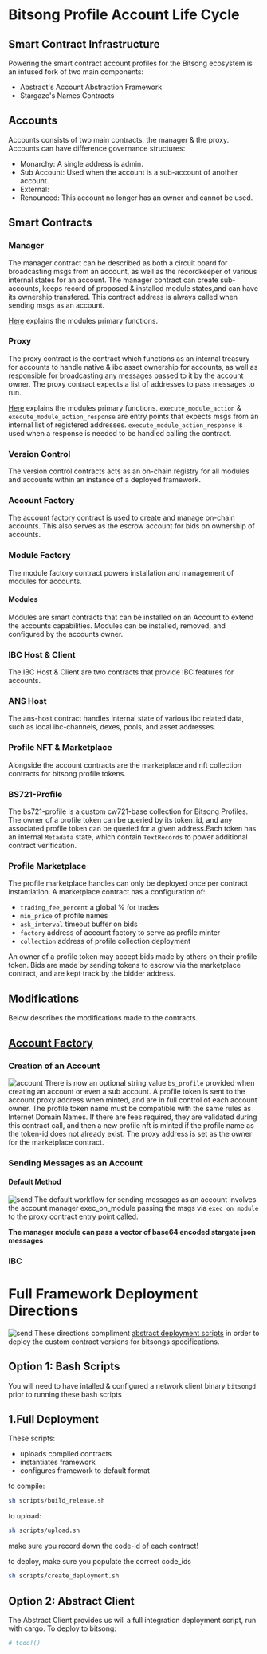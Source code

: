 # Bitsong Profile Account Life Cycle

## Smart Contract Infrastructure

Powering the smart contract account profiles for the Bitsong ecosystem is an infused fork of two main components:
- Abstract's Account Abstraction Framework
- Stargaze's Names Contracts

## Accounts
Accounts consists of two main contracts, the manager & the proxy. Accounts can have difference governance structures:

- Monarchy: A single address is admin.
- Sub Account: Used when the account is a sub-account of another account.
- External:
- Renounced: This account no longer has an owner and cannot be used.

## Smart Contracts

### Manager 
The manager contract can be described as both a circuit board for broadcasting msgs from an account, as well as the recordkeeper of various internal states for an account. The manager contract can create sub-accounts, keeps record of proposed & installed module states,and can have its ownership transfered. This contract address is always called when sending msgs as an account. 

[Here](https://docs.abstract.money/3_framework/3_architecture.html#manager-contract) explains the modules primary functions. 

### Proxy 
 The proxy contract is the contract which functions as an internal treasury for accounts to handle native & ibc asset ownership for accounts, as well as responsible for broadcasting any messages passed to it by the account owner. The proxy contract expects a list of addresses to pass messages to run.

 [Here](https://docs.abstract.money/3_framework/3_architecture.html#proxy-contract) explains the modules primary functions. `execute_module_action` & `execute_module_action_response` are entry points that expects msgs from an internal list of registered addresses. `execute_module_action_response` is used when a response is needed to be handled calling the contract. 


### Version Control 
The version control contracts acts as an on-chain registry for all modules and accounts within an instance of a deployed framework. 
### Account Factory 
The account factory contract is used to create and manage on-chain accounts. This also serves as the escrow account for bids on ownership of accounts.

### Module Factory
The module factory contract powers installation and management of modules for accounts.
#### Modules 
Modules are smart contracts that can be installed on an Account to extend the accounts capabilities. Modules can be installed, removed, and configured by the accounts owner.

### IBC Host & Client
The IBC Host & Client are two contracts that provide IBC features for accounts.

### ANS Host
The ans-host contract handles internal state of various ibc related data, such as local ibc-channels, dexes, pools, and asset addresses. 

### Profile NFT & Marketplace 
Alongside the account contracts are the marketplace and nft collection contracts for bitsong profile tokens.

### BS721-Profile
The bs721-profile is a custom cw721-base collection for Bitsong Profiles. The owner of a profile token can be queried by its token_id, and any associated profile token can be queried for a given address.Each token has an internal `Metadata` state, which contain `TextRecords` to power additional contract verification. 

### Profile Marketplace
The profile marketplace handles can only be deployed once per contract instantiation. A marketplace contract has a configuration of:
- `trading_fee_percent` a global % for trades
- `min_price` of profile names
- `ask_interval` timeout buffer on bids
- `factory` address of account factory to serve as profile minter 
- `collection` address of profile collection deployment

An owner of a profile token may accept bids made by others on their profile token. Bids are made by sending tokens to escrow via the marketplace contract, and are kept track by the bidder address. 

## Modifications
Below describes the modifications made to the contracts.

## [Account Factory](./contracts/native/account-factory)

### Creation of an Account
![account](./images/create-account.png)
There is now an optional string value `bs_profile` provided when creating an account or even a sub account. A profile token is sent to the account proxy address when minted, and are in full control of each account owner. The profile token name must be compatible with the same rules as Internet Domain Names. If there are fees required, they are validated during this contract call, and then a new profile nft is minted if the profile name as the token-id does not already exist. The proxy address is set as the owner for the marketplace contract.

<!-- ### Selling Ownership 
- Account ownership is handled by the manager contract
- Bids on profile tokens are made in marketplace contract
- When profile token is transferred, the new owner gets updated as the owner of the manager contract for the account which held the profile token.  -->


### Sending Messages as an Account

#### Default Method
![send](./images/send-msg-from-account-as-proxy.png)
The default workflow for sending messages as an account involves the account manager exec_on_module passing the msgs via `exec_on_module` to the proxy contract entry point called. 

**The manager module can pass a vector of base64 encoded stargate json messages**

### IBC


# Full Framework Deployment Directions
![send](./images/deployment.png)
These directions compliment [abstract deployment scripts](../interchain/scripts/README.md) in order to deploy the custom contract versions for bitsongs specifications. 

## Option 1: Bash Scripts
You will need to have intalled & configured a network client binary `bitsongd` prior to running these bash scripts

## 1.Full Deployment
These scripts:
-  uploads compiled contracts
-  instantiates framework 
-  configures framework to default format 

to compile:
```sh 
sh scripts/build_release.sh
```

to upload:
```sh
sh scripts/upload.sh
```
make sure you record down the code-id of each contract!

to deploy, make sure you populate the correct code_ids
```sh 
sh scripts/create_deployment.sh
```

## Option 2: Abstract Client
The Abstract Client provides us will a full integration deployment script, run with cargo. To deploy to bitsong:
```sh 
# todo!()
```